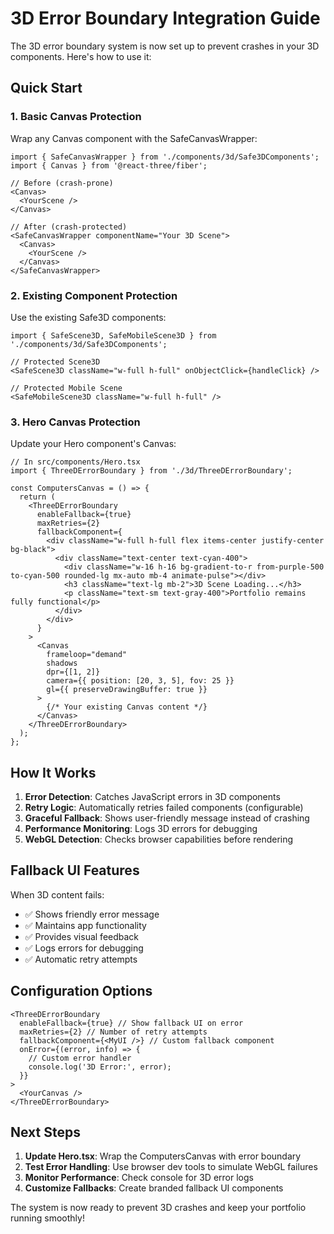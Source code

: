 # 3D Error Boundary Integration Guide

The 3D error boundary system is now set up to prevent crashes in your 3D components. Here's how to use it:

## Quick Start

### 1. Basic Canvas Protection

Wrap any Canvas component with the SafeCanvasWrapper:

```tsx
import { SafeCanvasWrapper } from './components/3d/Safe3DComponents';
import { Canvas } from '@react-three/fiber';

// Before (crash-prone)
<Canvas>
  <YourScene />
</Canvas>

// After (crash-protected)
<SafeCanvasWrapper componentName="Your 3D Scene">
  <Canvas>
    <YourScene />
  </Canvas>
</SafeCanvasWrapper>
```

### 2. Existing Component Protection

Use the existing Safe3D components:

```tsx
import { SafeScene3D, SafeMobileScene3D } from './components/3d/Safe3DComponents';

// Protected Scene3D
<SafeScene3D className="w-full h-full" onObjectClick={handleClick} />

// Protected Mobile Scene
<SafeMobileScene3D className="w-full h-full" />
```

### 3. Hero Canvas Protection

Update your Hero component's Canvas:

```tsx
// In src/components/Hero.tsx
import { ThreeDErrorBoundary } from './3d/ThreeDErrorBoundary';

const ComputersCanvas = () => {
  return (
    <ThreeDErrorBoundary
      enableFallback={true}
      maxRetries={2}
      fallbackComponent={
        <div className="w-full h-full flex items-center justify-center bg-black">
          <div className="text-center text-cyan-400">
            <div className="w-16 h-16 bg-gradient-to-r from-purple-500 to-cyan-500 rounded-lg mx-auto mb-4 animate-pulse"></div>
            <h3 className="text-lg mb-2">3D Scene Loading...</h3>
            <p className="text-sm text-gray-400">Portfolio remains fully functional</p>
          </div>
        </div>
      }
    >
      <Canvas
        frameloop="demand"
        shadows
        dpr={[1, 2]}
        camera={{ position: [20, 3, 5], fov: 25 }}
        gl={{ preserveDrawingBuffer: true }}
      >
        {/* Your existing Canvas content */}
      </Canvas>
    </ThreeDErrorBoundary>
  );
};
```

## How It Works

1. **Error Detection**: Catches JavaScript errors in 3D components
2. **Retry Logic**: Automatically retries failed components (configurable)
3. **Graceful Fallback**: Shows user-friendly message instead of crashing
4. **Performance Monitoring**: Logs 3D errors for debugging
5. **WebGL Detection**: Checks browser capabilities before rendering

## Fallback UI Features

When 3D content fails:

- ✅ Shows friendly error message
- ✅ Maintains app functionality
- ✅ Provides visual feedback
- ✅ Logs errors for debugging
- ✅ Automatic retry attempts

## Configuration Options

```tsx
<ThreeDErrorBoundary
  enableFallback={true} // Show fallback UI on error
  maxRetries={2} // Number of retry attempts
  fallbackComponent={<MyUI />} // Custom fallback component
  onError={(error, info) => {
    // Custom error handler
    console.log('3D Error:', error);
  }}
>
  <YourCanvas />
</ThreeDErrorBoundary>
```

## Next Steps

1. **Update Hero.tsx**: Wrap the ComputersCanvas with error boundary
2. **Test Error Handling**: Use browser dev tools to simulate WebGL failures
3. **Monitor Performance**: Check console for 3D error logs
4. **Customize Fallbacks**: Create branded fallback UI components

The system is now ready to prevent 3D crashes and keep your portfolio running smoothly!
